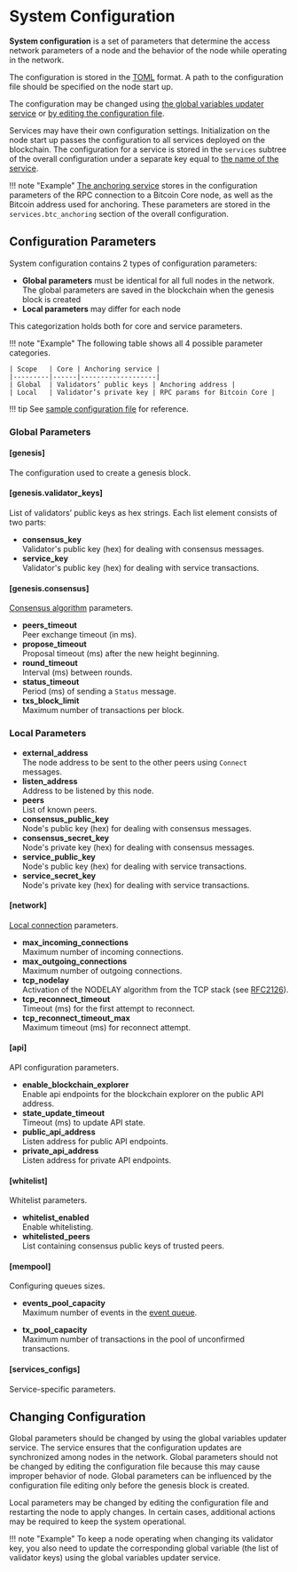 # System Configuration

**System configuration** is a set of parameters that determine the access
network parameters of a node and the behavior of the node while operating in the
network.

The configuration is stored in the [TOML][toml] format. A path to the
configuration file should be specified on the node start up.

The configuration may be changed using [the global variables updater service](../advanced/configuration-updater.md)
or [by editing the configuration file](#changing-configuration).

Services may have their own configuration settings. Initialization on the node
start up passes the configuration to all services deployed on the blockchain.
The configuration for a service is stored in the `services` subtree
of the overall configuration
under a separate key equal to [the name of the service](services.md#service-identifiers).

!!! note "Example"
    [The anchoring service](../advanced/bitcoin-anchoring.md)
    stores in the configuration parameters of the RPC connection to
    a Bitcoin Core node, as well as the Bitcoin address used for anchoring.
    These parameters are stored in the `services.btc_anchoring`
    section of the overall configuration.

## Configuration Parameters

System configuration contains 2 types of configuration parameters:

- **Global parameters** must be identical for all full nodes in the network. The
  global parameters are saved in the blockchain when the genesis block is
  created
- **Local parameters** may differ for each node

This categorization holds both for core and service parameters.

!!! note "Example"
    The following table shows all 4 possible parameter categories.

    | Scope   | Core | Anchoring service |
    |---------|------|-------------------|
    | Global  | Validators’ public keys | Anchoring address |
    | Local   | Validator’s private key | RPC params for Bitcoin Core |

!!! tip
    See [sample configuration file](https://github.com/exonum/exonum/blob/master/exonum/tests/testdata/config/config02.toml)
    for reference.

### Global Parameters

#### [genesis]

The configuration used to create a genesis block.

#### [genesis.validator_keys]

List of validators’ public keys as hex strings. Each list element consists of
two parts:

- **consensus_key**  
  Validator's public key (hex) for dealing with consensus messages.
- **service_key**  
  Validator's public key (hex) for dealing with service transactions.

#### [genesis.consensus]

[Consensus algorithm](consensus.md) parameters.

- **peers_timeout**  
  Peer exchange timeout (in ms).
- **propose_timeout**  
  Proposal timeout (ms) after the new height beginning.
- **round_timeout**  
  Interval (ms) between rounds.
- **status_timeout**  
  Period (ms) of sending a `Status` message.
- **txs_block_limit**  
  Maximum number of transactions per block.

### Local Parameters

- **external_address**  
  The node address to be sent to the other peers using `Connect` messages.
- **listen_address**  
  Address to be listened by this node.
- **peers**  
  List of known peers.
- **consensus_public_key**  
  Node's public key (hex) for dealing with consensus messages.
- **consensus_secret_key**  
  Node's private key (hex) for dealing with consensus messages.
- **service_public_key**  
  Node's public key (hex) for dealing with service transactions.
- **service_secret_key**  
  Node's private key (hex) for dealing with service transactions.

#### [network]

[Local connection](../advanced/network.md) parameters.

- **max_incoming_connections**  
  Maximum number of incoming connections.
- **max_outgoing_connections**  
  Maximum number of outgoing connections.
- **tcp_nodelay**  
  Activation of the NODELAY algorithm from the TCP stack (see [RFC2126][rfc2126]).
- **tcp_reconnect_timeout**  
  Timeout (ms) for the first attempt to reconnect.
- **tcp_reconnect_timeout_max**  
  Maximum timeout (ms) for reconnect attempt.

#### [api]

API configuration parameters.

- **enable_blockchain_explorer**  
  Enable api endpoints for the blockchain explorer on the public API address.
- **state_update_timeout**  
  Timeout (ms) to update API state.
- **public_api_address**  
  Listen address for public API endpoints.
- **private_api_address**  
  Listen address for private API endpoints.

#### [whitelist]

Whitelist parameters.

- **whitelist_enabled**  
  Enable whitelisting.
- **whitelisted_peers**  
  List containing consensus public keys of trusted peers.

#### [mempool]

Configuring queues sizes.

- **events_pool_capacity**  
  Maximum number of events in the [event queue](../advanced/consensus/specification.md#message-processing).

- **tx_pool_capacity**  
  Maximum number of transactions in the pool of unconfirmed transactions.

#### [services_configs]

Service-specific parameters.

## Changing Configuration

Global parameters should be changed by using the global variables updater
service. The service ensures that the configuration updates are synchronized
among nodes in the network. Global parameters should not be changed
by editing the configuration file because this may cause improper behavior of
node. Global parameters can be influenced by the configuration file editing only
before the genesis block is created.

Local parameters may be changed by editing the configuration file
and restarting the node to apply changes. In certain cases, additional actions
may be required to keep the system operational.

!!! note "Example"
    To keep a node operating when changing its validator key,
    you also need to update the corresponding global variable (the list of
    validator keys) using the global variables updater service.

[toml]: https://en.wikipedia.org/wiki/TOML
[rfc2126]: https://tools.ietf.org/html/rfc2126

